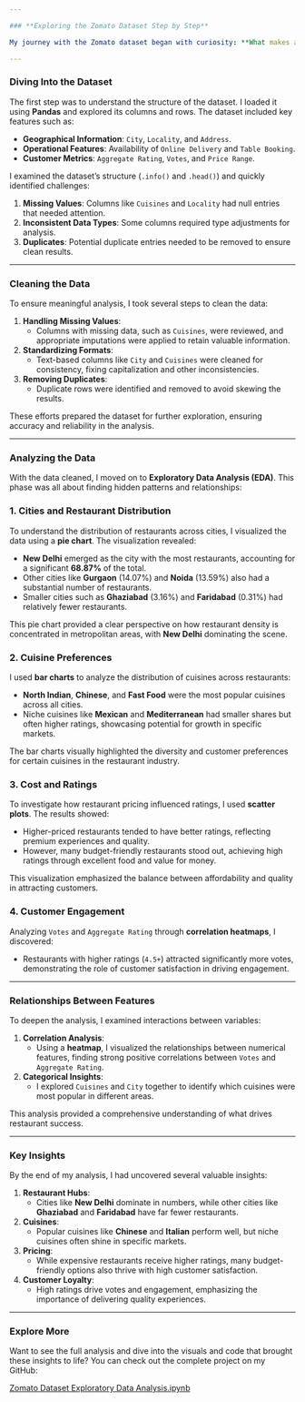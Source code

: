 ```yaml
---

### **Exploring the Zomato Dataset Step by Step**

My journey with the Zomato dataset began with curiosity: **What makes a restaurant successful?** With a dataset filled with restaurant names, locations, cuisines, costs, and ratings, I was excited to uncover patterns that explain customer preferences and restaurant performance. Using Python, I delved into this dataset to clean, analyze, and visualize its insights.

---
```


### **Diving Into the Dataset**

The first step was to understand the structure of the dataset. I loaded it using **Pandas** and explored its columns and rows. The dataset included key features such as:

- **Geographical Information**: `City`, `Locality`, and `Address`.
- **Operational Features**: Availability of `Online Delivery` and `Table Booking`.
- **Customer Metrics**: `Aggregate Rating`, `Votes`, and `Price Range`.

I examined the dataset’s structure (`.info()` and `.head()`) and quickly identified challenges:

1. **Missing Values**: Columns like `Cuisines` and `Locality` had null entries that needed attention.
2. **Inconsistent Data Types**: Some columns required type adjustments for analysis.
3. **Duplicates**: Potential duplicate entries needed to be removed to ensure clean results.

---

### **Cleaning the Data**

To ensure meaningful analysis, I took several steps to clean the data:

1. **Handling Missing Values**:
    - Columns with missing data, such as `Cuisines`, were reviewed, and appropriate imputations were applied to retain valuable information.
2. **Standardizing Formats**:
    - Text-based columns like `City` and `Cuisines` were cleaned for consistency, fixing capitalization and other inconsistencies.
3. **Removing Duplicates**:
    - Duplicate rows were identified and removed to avoid skewing the results.

These efforts prepared the dataset for further exploration, ensuring accuracy and reliability in the analysis.

---

### **Analyzing the Data**

With the data cleaned, I moved on to **Exploratory Data Analysis (EDA)**. This phase was all about finding hidden patterns and relationships:

### **1. Cities and Restaurant Distribution**

To understand the distribution of restaurants across cities, I visualized the data using a **pie chart**. The visualization revealed:

- **New Delhi** emerged as the city with the most restaurants, accounting for a significant **68.87%** of the total.
- Other cities like **Gurgaon** (14.07%) and **Noida** (13.59%) also had a substantial number of restaurants.
- Smaller cities such as **Ghaziabad** (3.16%) and **Faridabad** (0.31%) had relatively fewer restaurants.

This pie chart provided a clear perspective on how restaurant density is concentrated in metropolitan areas, with **New Delhi** dominating the scene.

### **2. Cuisine Preferences**

I used **bar charts** to analyze the distribution of cuisines across restaurants:

- **North Indian**, **Chinese**, and **Fast Food** were the most popular cuisines across all cities.
- Niche cuisines like **Mexican** and **Mediterranean** had smaller shares but often higher ratings, showcasing potential for growth in specific markets.

The bar charts visually highlighted the diversity and customer preferences for certain cuisines in the restaurant industry.

### **3. Cost and Ratings**

To investigate how restaurant pricing influenced ratings, I used **scatter plots**. The results showed:

- Higher-priced restaurants tended to have better ratings, reflecting premium experiences and quality.
- However, many budget-friendly restaurants stood out, achieving high ratings through excellent food and value for money.

This visualization emphasized the balance between affordability and quality in attracting customers.

### **4. Customer Engagement**

Analyzing `Votes` and `Aggregate Rating` through **correlation heatmaps**, I discovered:

- Restaurants with higher ratings (`4.5+`) attracted significantly more votes, demonstrating the role of customer satisfaction in driving engagement.

---

### **Relationships Between Features**

To deepen the analysis, I examined interactions between variables:

1. **Correlation Analysis**:
    - Using a **heatmap**, I visualized the relationships between numerical features, finding strong positive correlations between `Votes` and `Aggregate Rating`.
2. **Categorical Insights**:
    - I explored `Cuisines` and `City` together to identify which cuisines were most popular in different areas.

This analysis provided a comprehensive understanding of what drives restaurant success.

---

### **Key Insights**

By the end of my analysis, I had uncovered several valuable insights:

1. **Restaurant Hubs**:
    - Cities like **New Delhi** dominate in numbers, while other cities like **Ghaziabad** and **Faridabad** have far fewer restaurants.
2. **Cuisines**:
    - Popular cuisines like **Chinese** and **Italian** perform well, but niche cuisines often shine in specific markets.
3. **Pricing**:
    - While expensive restaurants receive higher ratings, many budget-friendly options also thrive with high customer satisfaction.
4. **Customer Loyalty**:
    - High ratings drive votes and engagement, emphasizing the importance of delivering quality experiences.

---

### **Explore More**

Want to see the full analysis and dive into the visuals and code that brought these insights to life? You can check out the complete project on my GitHub:

[Zomato Dataset Exploratory Data Analysis.ipynb](https://github.com/tulsimandira/portfolio/blob/main/zomato-eda/Zomato%20Dataset%20Exploratory%20Data%20Analysis.ipynb)

